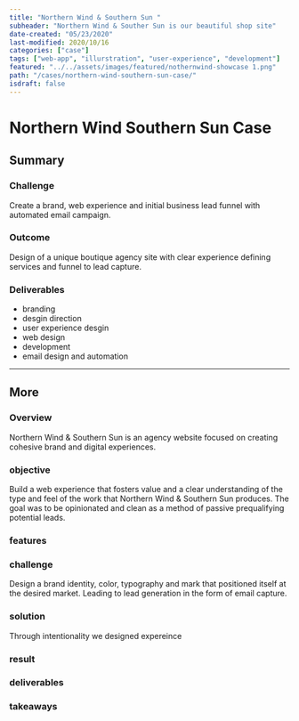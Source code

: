 ```yaml
---
title: "Northern Wind & Southern Sun "
subheader: "Northern Wind & Souther Sun is our beautiful shop site"
date-created: "05/23/2020"
last-modified: 2020/10/16
categories: ["case"]
tags: ["web-app", "illurstration", "user-experience", "development"]
featured: "../../assets/images/featured/nothernwind-showcase 1.png"
path: "/cases/northern-wind-southern-sun-case/"
isdraft: false
---
```




# Northern Wind Southern Sun Case

## Summary 

### Challenge 

Create a brand, web experience and initial business lead funnel with automated email campaign. 

### Outcome
 
 Design of a unique boutique agency site with clear experience defining services and funnel to lead capture. 

### Deliverables 

- branding 
- desgin direction 
- user experience desgin
- web design 
- development 
- email design and automation 

---- 

## More 

### Overview 

Northern Wind & Southern Sun is an agency website focused on creating cohesive brand and digital experiences.  

### objective 

Build a web experience that fosters value and a clear understanding of the type and feel of the work that Northern Wind & Southern Sun produces. The goal was to be opinionated and clean as a method of passive prequalifying potential leads. 

### features 



### challenge 

Design a brand identity, color, typography and mark that positioned itself at the desired market. Leading to lead generation in the form of email capture.

### solution 

Through intentionality we designed expereince 

### result 

### deliverables 

### takeaways